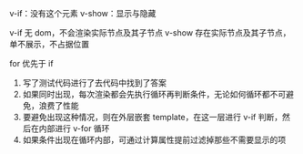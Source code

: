 v-if：没有这个元素
v-show：显示与隐藏

v-if 无 dom，不会渲染实际节点及其子节点
v-show 存在实际节点及其子节点，单不展示，不占据位置

for 优先于 if

1. 写了测试代码进行了去代码中找到了答案
2. 如果同时出现，每次渲染都会先执行循环再判断条件，无论如何循环都不可避免，浪费了性能
3. 要避免出现这种情况，则在外层嵌套 template，在这一层进行 v-if 判断，然后在内部进行 v-for 循环
4. 如果条件出现在循环内部，可通过计算属性提前过滤掉那些不需要显示的项
